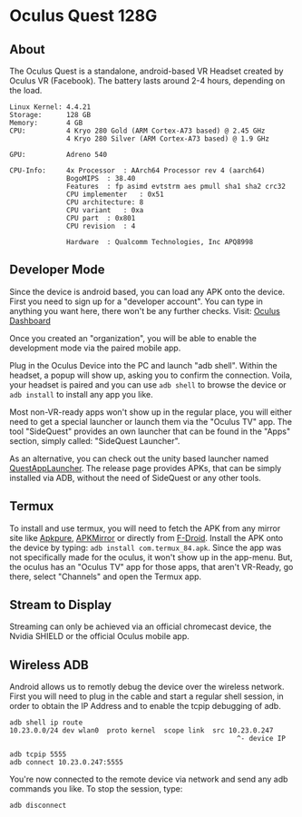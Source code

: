 # Oculus Quest 128G

## About
The Oculus Quest is a standalone, android-based VR Headset created by Oculus VR (Facebook). The battery lasts around 2-4 hours, depending on the load.

    Linux Kernel: 4.4.21
    Storage:      128 GB
    Memory:       4 GB
    CPU:          4 Kryo 280 Gold (ARM Cortex-A73 based) @ 2.45 GHz
                  4 Kryo 280 Silver (ARM Cortex-A73 based) @ 1.9 GHz

    GPU:          Adreno 540

    CPU-Info:     4x Processor	: AArch64 Processor rev 4 (aarch64)
                  BogoMIPS	: 38.40
                  Features	: fp asimd evtstrm aes pmull sha1 sha2 crc32
                  CPU implementer	: 0x51
                  CPU architecture: 8
                  CPU variant	: 0xa
                  CPU part	: 0x801
                  CPU revision	: 4

                  Hardware	: Qualcomm Technologies, Inc APQ8998

## Developer Mode
Since the device is android based, you can load any APK onto the device. First you need to sign up for a "developer account".
You can type in anything you want here, there won't be any further checks.
Visit: [Oculus Dashboard](https://dashboard.oculus.com/organizations/create/)

Once you created an "organization", you will be able to enable the development mode via the paired mobile app.

Plug in the Oculus Device into the PC and launch "adb shell". Within the headset, a popup will show up, asking you to confirm the connection.
Voila, your headset is paired and you can use `adb shell` to browse the device or `adb install` to install any app you like.

Most non-VR-ready apps won't show up in the regular place, you will either need to get a special launcher or launch them via the "Oculus TV" app.
The tool "SideQuest" provides an own launcher that can be found in the "Apps" section, simply called: "SideQuest Launcher".

As an alternative, you can check out the unity based launcher named [QuestAppLauncher](https://github.com/tverona1/QuestAppLauncher).
The release page provides APKs, that can be simply installed via ADB, without the need of SideQuest or any other tools.

## Termux
To install and use termux, you will need to fetch the APK from any mirror site like [Apkpure](https://apkpure.com/termux/com.termux), [APKMirror](https://www.apkmirror.com/apk/fredrik-fornwall/termux/) or directly from [F-Droid](https://f-droid.org/en/packages/com.termux/). Install the APK onto the device by typing: `adb install com.termux_84.apk`. Since the app was not specifically made for the oculus, it won't show up in the app-menu. But, the oculus has an "Oculus TV" app for those apps, that aren't VR-Ready, go there, select "Channels" and open the Termux app.

## Stream to Display
Streaming can only be achieved via an official chromecast device, the Nvidia SHIELD or the official Oculus mobile app.

## Wireless ADB
Android allows us to remotly debug the device over the wireless network. First you will need to plug in the cable and start a regular shell session, in order to obtain the IP Address and to enable the tcpip debugging of adb.

    adb shell ip route
    10.23.0.0/24 dev wlan0  proto kernel  scope link  src 10.23.0.247
                                                            ^- device IP

    adb tcpip 5555
    adb connect 10.23.0.247:5555

 You're now connected to the remote device via network and send any adb commands you like. To stop the session, type:

    adb disconnect

